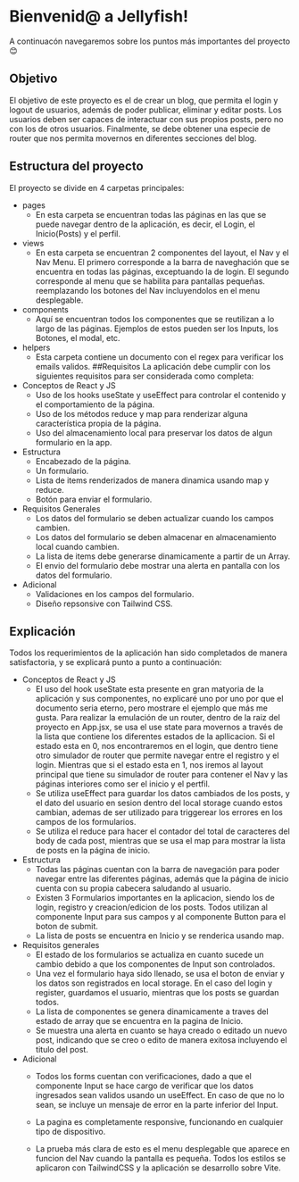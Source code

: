 # Bienvenid@ a Jellyfish!
A continuacón navegaremos sobre los puntos más importantes del proyecto 😊
## Objetivo
El objetivo de este proyecto es el de crear un blog, que permita el login y logout de usuarios, además de poder publicar, eliminar y editar posts. 
Los usuarios deben ser capaces de interactuar con sus propios posts, pero no con los de otros usuarios. 
Finalmente, se debe obtener una especie de router que nos permita movernos en diferentes secciones del blog. 
## Estructura del proyecto
El proyecto se divide en 4 carpetas principales:
- pages
  - En esta carpeta se encuentran todas las páginas en las que se puede navegar dentro de la aplicación, es decir, el Login, el Inicio(Posts) y el perfil.
- views
  - En esta carpeta se encuentran 2 componentes del layout, el Nav y el Nav Menu. El primero corresponde a la barra de naveghación que se encuentra en todas las páginas, exceptuando la de login. El segundo corresponde al menu que se habilita para pantallas pequeñas. reemplazando los botones del Nav incluyendolos en el menu desplegable.  
- components
  - Aquí se encuentran todos los componentes que se reutilizan a lo largo de las páginas. Ejemplos de estos pueden ser los Inputs, los Botones, el modal, etc.
- helpers
  - Esta carpeta contiene un documento con el regex para verificar los emails validos.
##Requisitos
La aplicación debe cumplir con los siguientes requisitos para ser considerada como completa:
- Conceptos de React y JS
  - Uso de los hooks useState y useEffect para controlar el contenido y el comportamiento de la página.
  - Uso de los métodos reduce y map para renderizar alguna característica propia de la página.
  - Uso del almacenamiento local para preservar los datos de algun formulario en la app.
- Estructura
  -  Encabezado de la página.
  -  Un formulario.
  -  Lista de items renderizados de manera dinamica usando map y reduce.
  -  Botón para enviar el formulario.
- Requisitos Generales
  - Los datos del formulario se deben actualizar cuando los campos cambien.
  - Los datos del formulario se deben almacenar en almacenamiento local cuando cambien.
  - La lista de items debe generarse dinamicamente a partir de un Array.
  - El envio del formulario debe mostrar una alerta en pantalla con los datos del formulario.
- Adicional
  - Validaciones en los campos del formulario.
  - Diseño repsonsive con Tailwind CSS.
## Explicación
Todos los requerimientos de la aplicación han sido completados de manera satisfactoria, y se explicará punto a punto a continuación:
- Conceptos de React y JS
  - El uso del hook useState esta presente en gran matyoria de la aplicación y sus componentes, no explicaré uno por uno por que el documento seria eterno, pero mostrare el ejemplo que más me gusta. Para realizar la emulación de un router, dentro de la raiz del proyecto en App.jsx, se usa el use state para movernos a través de la lista que contiene los diferentes estados de la apllicacion. Si el estado esta en 0, nos encontraremos en el login, que dentro tiene otro simulador de router que permite navegar entre el registro y el login. Mientras que si el estado esta en 1, nos iremos al layout principal que tiene su simulador de router para contener el Nav y las páginas interiores como ser el inicio y el pertfil.
  - Se utiliza useEffect para guardar los datos cambiados de los posts, y el dato del usuario en sesion dentro del local storage cuando estos cambian, ademas de ser utilizado para triggerear los errores en los campos de los formularios.
  - Se utiliza el reduce para hacer el contador del total de caracteres del body de cada post, mientras que se usa el map para mostrar la lista de posts en la página de inicio.
- Estructura
  - Todas las páginas cuentan con la barra de navegación para poder navegar entre las diferentes páginas, además que la página de inicio cuenta con su propia cabecera saludando al usuario.
  - Existen 3 Formularios importantes en la aplicacion, siendo los de login, registro y creacion/edicion de los posts. Todos utilizan al componente Input para sus campos y al componente Button para el boton de submit. 
  - La lista de posts se encuentra en Inicio y se renderica usando map.
- Requisitos generales
  - El estado de los formularios se actualiza en cuanto sucede un cambio debido a que los componentes de Input son controlados.
  - Una vez el formulario haya sido llenado, se usa el boton de enviar y los datos son registrados en local storage. En el caso del login y register, guardamos el usuario, mientras que los posts se guardan todos.
  - La lista de componentes se genera dinamicamente a traves del estado de array que se encuentra en la pagina de Inicio. 
  - Se muestra una alerta en cuanto se haya creado o editado un nuevo post, indicando que se creo o edito de manera exitosa incluyendo el titulo del post.
- Adicional
  - Todos los forms cuentan con verificaciones, dado a que el componente Input se hace cargo de verificar que los datos ingresados sean validos usando un useEffect. En caso de que no lo sean, se incluye un mensaje de error en la parte inferior del Input.

  - La pagina es completamente responsive, funcionando en cualquier tipo de dispositivo. 

  - La prueba más clara de esto es el menu desplegable que aparece en funcion del Nav cuando la pantalla es pequeña.
Todos los estilos se aplicaron con TailwindCSS y la aplicación se desarrollo sobre Vite.

